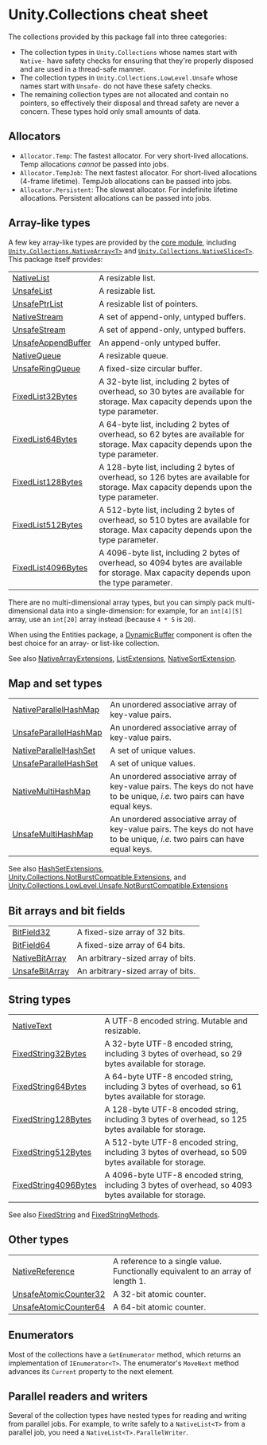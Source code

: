 # Unity.Collections cheat sheet

The collections provided by this package fall into three categories:

- The collection types in `Unity.Collections` whose names start with `Native-` have safety checks for ensuring that they're properly disposed and are used in a thread-safe manner. 
- The collection types in `Unity.Collections.LowLevel.Unsafe` whose names start with `Unsafe-` do not have these safety checks.
- The remaining collection types are not allocated and contain no pointers, so effectively their disposal and thread safety are never a concern. These types hold only small amounts of data.

## Allocators

- `Allocator.Temp`: The fastest allocator. For very short-lived allocations. Temp allocations *cannot* be passed into jobs.
- `Allocator.TempJob`: The next fastest allocator. For short-lived allocations (4-frame lifetime). TempJob allocations can be passed into jobs.
- `Allocator.Persistent`: The slowest allocator. For indefinite lifetime allocations. Persistent allocations can be passed into jobs.

## Array-like types

A few key array-like types are provided by the [core module](https://docs.unity3d.com/ScriptReference/UnityEngine.CoreModule), including [`Unity.Collections.NativeArray<T>`](https://docs.unity3d.com/ScriptReference/Unity.Collections.NativeArray_1) and [`Unity.Collections.NativeSlice<T>`](https://docs.unity3d.com/ScriptReference/Unity.Collections.NativeSlice_1). This package itself provides:

||| 
----------------------------------------------------- | -----------
[NativeList](https://docs.unity3d.com/Packages/com.unity.collections@latest?subfolder=/api/Unity.Collections.NativeList-1.html)                       | A resizable list.
[UnsafeList](https://docs.unity3d.com/Packages/com.unity.collections@latest?subfolder=/api/Unity.Collections.LowLevel.Unsafe.UnsafeList-1.html)       | A resizable list.
[UnsafePtrList](https://docs.unity3d.com/Packages/com.unity.collections@latest?subfolder=/api/Unity.Collections.LowLevel.Unsafe.UnsafePtrList-1.html)    | A resizable list of pointers.
[NativeStream](https://docs.unity3d.com/Packages/com.unity.collections@latest?subfolder=/api/Unity.Collections.NativeStream.html)                       | A set of append-only, untyped buffers.
[UnsafeStream](https://docs.unity3d.com/Packages/com.unity.collections@latest?subfolder=/api/Unity.Collections.LowLevel.Unsafe.UnsafeStream.html)       | A set of append-only, untyped buffers.
[UnsafeAppendBuffer](https://docs.unity3d.com/Packages/com.unity.collections@latest?subfolder=/api/Unity.Collections.LowLevel.Unsafe.UnsafeAppendBuffer.html) | An append-only untyped buffer.
[NativeQueue](https://docs.unity3d.com/Packages/com.unity.collections@latest?subfolder=/api/Unity.Collections.NativeQueue-1.html)                      | A resizable queue.
[UnsafeRingQueue](https://docs.unity3d.com/Packages/com.unity.collections@latest?subfolder=/api/Unity.Collections.LowLevel.Unsafe.UnsafeRingQueue-1.html)  | A fixed-size circular buffer.
[FixedList32Bytes](https://docs.unity3d.com/Packages/com.unity.collections@latest?subfolder=/api/Unity.Collections.FixedList32Bytes-1.html)                 | A 32-byte list, including 2 bytes of overhead, so 30 bytes are available for storage. Max capacity depends upon the type parameter.
[FixedList64Bytes](https://docs.unity3d.com/Packages/com.unity.collections@latest?subfolder=/api/Unity.Collections.FixedList64Bytes-1.html)                 | A 64-byte list, including 2 bytes of overhead, so 62 bytes are available for storage. Max capacity depends upon the type parameter.
[FixedList128Bytes](https://docs.unity3d.com/Packages/com.unity.collections@latest?subfolder=/api/Unity.Collections.FixedList128Bytes-1.html)                 | A 128-byte list, including 2 bytes of overhead, so 126 bytes are available for storage. Max capacity depends upon the type parameter.
[FixedList512Bytes](https://docs.unity3d.com/Packages/com.unity.collections@latest?subfolder=/api/Unity.Collections.FixedList512Bytes-1.html)                 | A 512-byte list, including 2 bytes of overhead, so 510 bytes are available for storage. Max capacity depends upon the type parameter.
[FixedList4096Bytes](https://docs.unity3d.com/Packages/com.unity.collections@latest?subfolder=/api/Unity.Collections.FixedList4096Bytes-1.html)                 | A 4096-byte list, including 2 bytes of overhead, so 4094 bytes are available for storage. Max capacity depends upon the type parameter.

There are no multi-dimensional array types, but you can simply pack multi-dimensional data into a single-dimension: for example, for an `int[4][5]` array, use an `int[20]` array instead (because `4 * 5` is `20`).

When using the Entities package, a [DynamicBuffer](https://docs.unity3d.com/Packages/com.unity.collections@latest?subfolder=/api/Unity.Entities.DynamicBuffer-1.html) component is often the best choice for an array- or list-like collection.

See also [NativeArrayExtensions](https://docs.unity3d.com/Packages/com.unity.collections@latest?subfolder=/api/Unity.Collections.NativeArrayExtensions.html), [ListExtensions](https://docs.unity3d.com/Packages/com.unity.collections@latest?subfolder=/api/Unity.Collections.ListExtensions.html), [NativeSortExtension](https://docs.unity3d.com/Packages/com.unity.collections@latest?subfolder=/api/Unity.Collections.NativeSortExtension.html).

## Map and set types

|||
---------------------------------------------------------------| -----------
[NativeParallelHashMap](https://docs.unity3d.com/Packages/com.unity.collections@latest?subfolder=/api/Unity.Collections.NativeParallelHashMap-2.html)                      | An unordered associative array of key-value pairs.
[UnsafeParallelHashMap](https://docs.unity3d.com/Packages/com.unity.collections@latest?subfolder=/api/Unity.Collections.LowLevel.Unsafe.UnsafeParallelHashMap-2.html)      | An unordered associative array of key-value pairs.
[NativeParallelHashSet](https://docs.unity3d.com/Packages/com.unity.collections@latest?subfolder=/api/Unity.Collections.NativeParallelHashSet-1.html)                      | A set of unique values.
[UnsafeParallelHashSet](https://docs.unity3d.com/Packages/com.unity.collections@latest?subfolder=/api/Unity.Collections.LowLevel.Unsafe.UnsafeParallelHashMap-2.html)      | A set of unique values.
[NativeMultiHashMap](https://docs.unity3d.com/Packages/com.unity.collections@latest?subfolder=/api/Unity.Collections.NativeMultiHashMap-2.html)                 | An unordered associative array of key-value pairs. The keys do not have to be unique, *i.e.* two pairs can have equal keys.
[UnsafeMultiHashMap](https://docs.unity3d.com/Packages/com.unity.collections@latest?subfolder=/api/Unity.Collections.LowLevel.Unsafe.UnsafeMultiHashMap-2.html) | An unordered associative array of key-value pairs. The keys do not have to be unique, *i.e.* two pairs can have equal keys.

See also [HashSetExtensions](https://docs.unity3d.com/Packages/com.unity.collections@latest?subfolder=/api/Unity.Collections.HashSetExtensions.html), [Unity.Collections.NotBurstCompatible.Extensions](https://docs.unity3d.com/Packages/com.unity.collections@latest?subfolder=/api/Unity.Collections.NotBurstCompatible.html), and [Unity.Collections.LowLevel.Unsafe.NotBurstCompatible.Extensions](https://docs.unity3d.com/Packages/com.unity.collections@latest?subfolder=/api/Unity.Collections.LowLevel.Unsafe.NotBurstCompatible.Extensions.html)

## Bit arrays and bit fields

|||
------------------------------------------------- | -----------
[BitField32](https://docs.unity3d.com/Packages/com.unity.collections@latest?subfolder=/api/Unity.Collections.BitField32.html)                     | A fixed-size array of 32 bits.
[BitField64](https://docs.unity3d.com/Packages/com.unity.collections@latest?subfolder=/api/Unity.Collections.BitField64.html)                     | A fixed-size array of 64 bits.
[NativeBitArray](https://docs.unity3d.com/Packages/com.unity.collections@latest?subfolder=/api/Unity.Collections.NativeBitArray.html)                 | An arbitrary-sized array of bits.
[UnsafeBitArray](https://docs.unity3d.com/Packages/com.unity.collections@latest?subfolder=/api/Unity.Collections.LowLevel.Unsafe.UnsafeBitArray.html) | An arbitrary-sized array of bits.

## String types

|||
------------------------------------- | -----------
[NativeText](https://docs.unity3d.com/Packages/com.unity.collections@latest?subfolder=/api/Unity.Collections.NativeText.html)         | A UTF-8 encoded string. Mutable and resizable.
[FixedString32Bytes](https://docs.unity3d.com/Packages/com.unity.collections@latest?subfolder=/api/Unity.Collections.FixedString32Bytes.html) | A 32-byte UTF-8 encoded string, including 3 bytes of overhead, so 29 bytes available for storage.
[FixedString64Bytes](https://docs.unity3d.com/Packages/com.unity.collections@latest?subfolder=/api/Unity.Collections.FixedString64Bytes.html) | A 64-byte UTF-8 encoded string, including 3 bytes of overhead, so 61 bytes available for storage.
[FixedString128Bytes](https://docs.unity3d.com/Packages/com.unity.collections@latest?subfolder=/api/Unity.Collections.FixedString128Bytes.html) | A 128-byte UTF-8 encoded string, including 3 bytes of overhead, so 125 bytes available for storage.
[FixedString512Bytes](https://docs.unity3d.com/Packages/com.unity.collections@latest?subfolder=/api/Unity.Collections.FixedString512Bytes.html) | A 512-byte UTF-8 encoded string, including 3 bytes of overhead, so 509 bytes available for storage.
[FixedString4096Bytes](https://docs.unity3d.com/Packages/com.unity.collections@latest?subfolder=/api/Unity.Collections.FixedString4096Bytes.html) | A 4096-byte UTF-8 encoded string, including 3 bytes of overhead, so 4093 bytes available for storage.

See also [FixedString](https://docs.unity3d.com/Packages/com.unity.collections@latest?subfolder=/api/Unity.Collections.FixedString.html) and [FixedStringMethods](https://docs.unity3d.com/Packages/com.unity.collections@latest?subfolder=/api/Unity.Collections.FixedStringMethods.html).


## Other types

|||
-------------------------------------------------------- | -----------
[NativeReference](https://docs.unity3d.com/Packages/com.unity.collections@latest?subfolder=/api/Unity.Collections.NativeReference-1.html)                     | A reference to a single value. Functionally equivalent to an array of length 1.
[UnsafeAtomicCounter32](https://docs.unity3d.com/Packages/com.unity.collections@latest?subfolder=/api/Unity.Collections.LowLevel.Unsafe.UnsafeAtomicCounter32.html) | A 32-bit atomic counter.
[UnsafeAtomicCounter64](https://docs.unity3d.com/Packages/com.unity.collections@latest?subfolder=/api/Unity.Collections.LowLevel.Unsafe.UnsafeAtomicCounter64.html) | A 64-bit atomic counter.


## Enumerators

Most of the collections have a `GetEnumerator` method, which returns an implementation of `IEnumerator<T>`. The enumerator's `MoveNext` method advances its `Current` property to the next element.

## Parallel readers and writers

Several of the collection types have nested types for reading and writing from parallel jobs. For example, to write safely to a `NativeList<T>` from a parallel job, you need a `NativeList<T>.ParallelWriter`.
